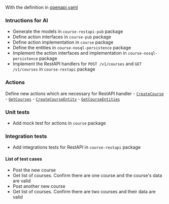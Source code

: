 With the definition in [openapi.yaml](../../packages/course-restapi-pub/openapi.yaml)

### Intructions for AI
- Generate the models in `course-restapi-pub` package
- Define action interfaces in `course-pub` package
- Define action implementation in `course` package
- Define the entities in `course-nosql-persistence` package
- Implement the action interfaces and implementation in `course-nosql-persistence` package
- Implement the RestAPI handlers for `POST /v1/courses` and `GET /v1/courses` in `course-restapi` package

### Actions
Define new actions which are necessary for RestAPI handler
    - [`CreateCourse`](../courses/course-actions.md#createcourse)
    - [`GetCourses`](../courses/course-actions.md#getcourses)
    - [`CreateCourseEntity`](../courses/course-nosql-persistence/actions.md#createcourseentity)
    - [`GetCourseEntities`](../courses/course-nosql-persistence/actions.md#createcourseentity)

### Unit tests
- Add mock test for actions in `course` package

### Integration tests
- Add integrations tests for RestAPI in `course-restapi` package

#### List of test cases
- Post the new course
- Get list of courses. Confirm there are one course and the course's data are valid
- Post another new course
- Get list of courses. Confirm there are two courses and their data are valid